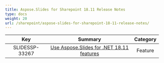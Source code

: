 ```yaml
---
title: Aspose.Slides for Sharepoint 18.11 Release Notes
type: docs
weight: 20
url: /sharepoint/aspose-slides-for-sharepoint-18-11-release-notes/
---
```


|**Key** |**Summary** |**Category** |
| :-: | :-: | :-: |
|SLIDESSP-33267|[Use Aspose.Slides for .NET 18.11 features](https://docs.aspose.com/display/slidesnet/Aspose.Slides+for+.NET+18.11+Release+Notes)|Feature|

